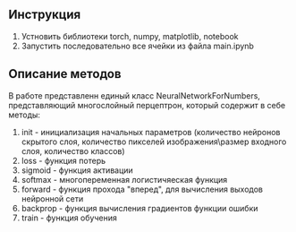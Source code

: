 ## Инструкция

1) Устновить библиотеки torch, numpy, matplotlib, notebook
2) Запустить последовательно все ячейки из файла main.ipynb

## Описание методов

В работе представленн единый класс NeuralNetworkForNumbers, представляющий многослойный перцептрон, который содержит в себе методы:

1) init - инициализация начальных параметров (количество нейронов скрытого слоя, количество пикселей изображения\размер входного слоя, количество классов)
2) loss - функция потерь
3) sigmoid - функция активации
4) softmax - многопеременная логистичяеская функция
5) forward - функция прохода "вперед", для вычисления выходов нейронной сети
6) backprop - функция вычисления градиентов функции ошибки
7) train - функция обучения